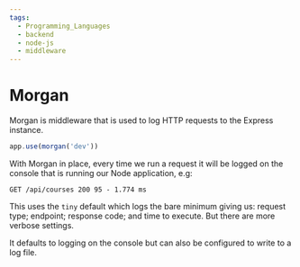 ```yaml
---
tags:
  - Programming_Languages
  - backend
  - node-js
  - middleware
---
```


# Morgan

Morgan is middleware that is used to log HTTP requests to the Express instance. 

```js
app.use(morgan('dev'))
```
With Morgan in place, every time we run a request it will be logged on the console that is running our Node application, e.g:

```plain
GET /api/courses 200 95 - 1.774 ms
```
This uses the `tiny` default which logs the bare minimum giving us: request type; endpoint; response code; and time to execute. But there are more verbose settings.

It defaults to logging on the console but can also be configured to write to a log file. 
